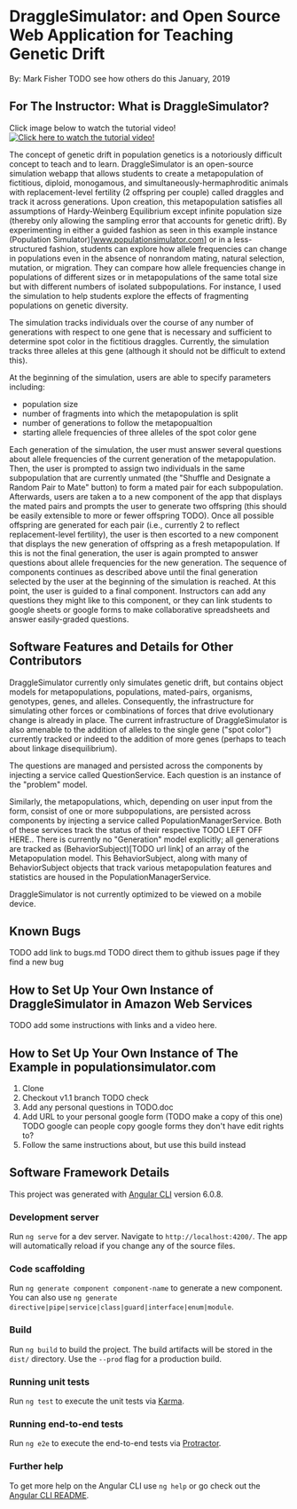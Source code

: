 # DraggleSimulator: and Open Source Web Application for Teaching Genetic Drift

By: Mark Fisher TODO see how others do this
January, 2019

## For The Instructor: What is DraggleSimulator?

Click image below to watch the tutorial video!
[![Click here to watch the tutorial video!](https://s3.amazonaws.com/www.populationsimulator.com/Screen+Shot+2019-02-05+at+5.38.48+PM.png)](https://youtu.be/izER-V9PTxs)

The concept of genetic drift in population genetics is a notoriously difficult concept to teach and to learn. DraggleSimulator is an open-source simulation webapp that allows students to create a metapopulation of fictitious, diploid, monogamous, and simultaneously-hermaphroditic animals with replacement-level fertility (2 offspring per couple) called draggles and track it across generations. Upon creation, this metapopulation satisfies all assumptions of Hardy-Weinberg Equilibrium except infinite population size (thereby only allowing the sampling error that accounts for genetic drift). By experimenting in either a guided fashion as seen in this example instance (Population Simulator)[www.populationsimulator.com] or in a less-structured fashion, students can explore how allele frequencies can change in populations even in the absence of nonrandom mating, natural selection, mutation, or migration. They can compare how allele frequencies change in populations of different sizes or in metapopulations of the same total size but with different numbers of isolated subpopulations. For instance, I used the simulation to help students explore the effects of fragmenting populations on genetic diversity.

The simulation tracks individuals over the course of any number of generations with respect to one gene that is necessary and sufficient to determine spot color in the fictitious draggles. Currently, the simulation tracks three alleles at this gene (although it should not be difficult to extend this).

At the beginning of the simulation, users are able to specify parameters including:
 * population size
 * number of fragments into which the metapopulation is split
 * number of generations to follow the metapopualtion
 * starting allele frequencies of three alleles of the spot color gene

Each generation of the simulation, the user must answer several questions about allele frequencies of the current generation of the metapopulation. Then, the user is prompted to assign two individuals in the same subpopulation that are currently unmated (the "Shuffle and Designate a Random Pair to Mate" button) to form a mated pair for each subpopulation. Afterwards, users are taken a to a new component of the app that displays the mated pairs and prompts the user to generate two offspring (this should be easily extensible to more or fewer offspring TODO). Once all possible offspring are generated for each pair (i.e., currently 2 to reflect replacement-level fertility), the user is then escorted to a new component that displays the new generation of offspring as a fresh metapopulation. If this is not the final generation, the user is again prompted to answer questions about allele frequencies for the new generation. The sequence of components continues as described above until the final generation selected by the user at the beginning of the simulation is reached. At this point, the user is guided to a final component. Instructors can add any questions they might like to this component, or they can link students to google sheets or google forms to make collaborative spreadsheets and answer easily-graded questions.

## Software Features and Details for Other Contributors

DraggleSimulator currently only simulates genetic drift, but contains object models for metapopulations, populations, mated-pairs, organisms, genotypes, genes, and alleles. Consequently, the infrastructure for simulating other forces or combinations of forces that drive evolutionary change is already in place. The current infrastructure of DraggleSimulator is also amenable to the addition of alleles to the single gene ("spot color") currently tracked or indeed to the addition of more genes (perhaps to teach about linkage disequilibrium).

The questions are managed and persisted across the components by injecting a service called QuestionService. Each question is an instance of the "problem" model.

Similarly, the metapopulations, which, depending on user input from the form, consist of one or more subpopulations, are persisted across components by injecting a service called PopulationManagerService. Both of these services track the status of their respective TODO LEFT OFF HERE.. There is currently no "Generation" model explicitly; all generations are tracked as (BehaviorSubject)[TODO url link] of an array of the Metapopulation model. This BehaviorSubject, along with many of BehaviorSubject objects that track various metapopulation features and statistics are housed in the PopulationManagerService.

DraggleSimulator is not currently optimized to be viewed on a mobile device.

## Known Bugs
TODO add link to bugs.md
TODO direct them to github issues page if they find a new bug

## How to Set Up Your Own Instance of DraggleSimulator in Amazon Web Services
TODO add some instructions with links and a video here.

## How to Set Up Your Own Instance of The Example in populationsimulator.com

1. Clone
1. Checkout v1.1 branch TODO check
1. Add any personal questions in TODO.doc
1. Add URL to your personal google form (TODO make a copy of this one) TODO google can people copy google forms they don't have edit rights to?
1. Follow the same instructions about, but use this build instead

## Software Framework Details

This project was generated with [Angular CLI](https://github.com/angular/angular-cli) version 6.0.8.

### Development server

Run `ng serve` for a dev server. Navigate to `http://localhost:4200/`. The app will automatically reload if you change any of the source files.

### Code scaffolding

Run `ng generate component component-name` to generate a new component. You can also use `ng generate directive|pipe|service|class|guard|interface|enum|module`.

### Build

Run `ng build` to build the project. The build artifacts will be stored in the `dist/` directory. Use the `--prod` flag for a production build.

### Running unit tests

Run `ng test` to execute the unit tests via [Karma](https://karma-runner.github.io).

### Running end-to-end tests

Run `ng e2e` to execute the end-to-end tests via [Protractor](http://www.protractortest.org/).

### Further help

To get more help on the Angular CLI use `ng help` or go check out the [Angular CLI README](https://github.com/angular/angular-cli/blob/master/README.md).

